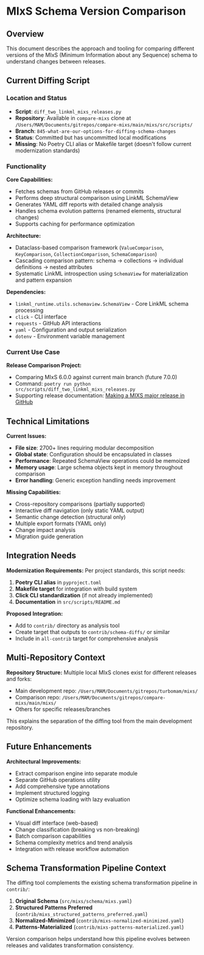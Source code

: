 # MIxS Schema Version Comparison

## Overview

This document describes the approach and tooling for comparing different versions of the MIxS (Minimum Information about any Sequence) schema to understand changes between releases.

## Current Diffing Script

### Location and Status
- **Script**: `diff_two_linkml_mixs_releases.py`
- **Repository**: Available in `compare-mixs` clone at `/Users/MAM/Documents/gitrepos/compare-mixs/main/mixs/src/scripts/`
- **Branch**: `845-what-are-our-options-for-diffing-schema-changes`
- **Status**: Committed but has uncommitted local modifications
- **Missing**: No Poetry CLI alias or Makefile target (doesn't follow current modernization standards)

### Functionality

**Core Capabilities:**
- Fetches schemas from GitHub releases or commits
- Performs deep structural comparison using LinkML SchemaView
- Generates YAML diff reports with detailed change analysis
- Handles schema evolution patterns (renamed elements, structural changes)
- Supports caching for performance optimization

**Architecture:**
- Dataclass-based comparison framework (`ValueComparison`, `KeyComparison`, `CollectionComparison`, `SchemaComparison`)
- Cascading comparison pattern: schema → collections → individual definitions → nested attributes
- Systematic LinkML introspection using `SchemaView` for materialization and pattern expansion

**Dependencies:**
- `linkml_runtime.utils.schemaview.SchemaView` - Core LinkML schema processing
- `click` - CLI interface  
- `requests` - GitHub API interactions
- `yaml` - Configuration and output serialization
- `dotenv` - Environment variable management

### Current Use Case

**Release Comparison Project:**
- Comparing MIxS 6.0.0 against current main branch (future 7.0.0)
- Command: `poetry run python src/scripts/diff_two_linkml_mixs_releases.py`
- Supporting release documentation: [Making a MIXS major release in GitHub](https://docs.google.com/document/d/1feY0K_ftmW2lcEFS55KviNQTTap1TlBpaWbqIpCGhwM/edit?tab=t.0)

## Technical Limitations

**Current Issues:**
- **File size**: 2700+ lines requiring modular decomposition
- **Global state**: Configuration should be encapsulated in classes
- **Performance**: Repeated SchemaView operations could be memoized
- **Memory usage**: Large schema objects kept in memory throughout comparison
- **Error handling**: Generic exception handling needs improvement

**Missing Capabilities:**
- Cross-repository comparisons (partially supported)
- Interactive diff navigation (only static YAML output)
- Semantic change detection (structural only)
- Multiple export formats (YAML only)
- Change impact analysis
- Migration guide generation

## Integration Needs

**Modernization Requirements:**
Per project standards, this script needs:
1. **Poetry CLI alias** in `pyproject.toml`
2. **Makefile target** for integration with build system
3. **Click CLI standardization** (if not already implemented)
4. **Documentation** in `src/scripts/README.md`

**Proposed Integration:**
- Add to `contrib/` directory as analysis tool
- Create target that outputs to `contrib/schema-diffs/` or similar
- Include in `all-contrib` target for comprehensive analysis

## Multi-Repository Context

**Repository Structure:**
Multiple local MIxS clones exist for different releases and forks:
- Main development repo: `/Users/MAM/Documents/gitrepos/turbomam/mixs/`
- Comparison repo: `/Users/MAM/Documents/gitrepos/compare-mixs/main/mixs/`
- Others for specific releases/branches

This explains the separation of the diffing tool from the main development repository.

## Future Enhancements

**Architectural Improvements:**
- Extract comparison engine into separate module
- Separate GitHub operations utility
- Add comprehensive type annotations
- Implement structured logging
- Optimize schema loading with lazy evaluation

**Functional Enhancements:**
- Visual diff interface (web-based)
- Change classification (breaking vs non-breaking)
- Batch comparison capabilities
- Schema complexity metrics and trend analysis
- Integration with release workflow automation

## Schema Transformation Pipeline Context

The diffing tool complements the existing schema transformation pipeline in `contrib/`:
1. **Original Schema** (`src/mixs/schema/mixs.yaml`)
2. **Structured Patterns Preferred** (`contrib/mixs_structured_patterns_preferred.yaml`)
3. **Normalized-Minimized** (`contrib/mixs-normalized-minimized.yaml`)
4. **Patterns-Materialized** (`contrib/mixs-patterns-materialized.yaml`)

Version comparison helps understand how this pipeline evolves between releases and validates transformation consistency.